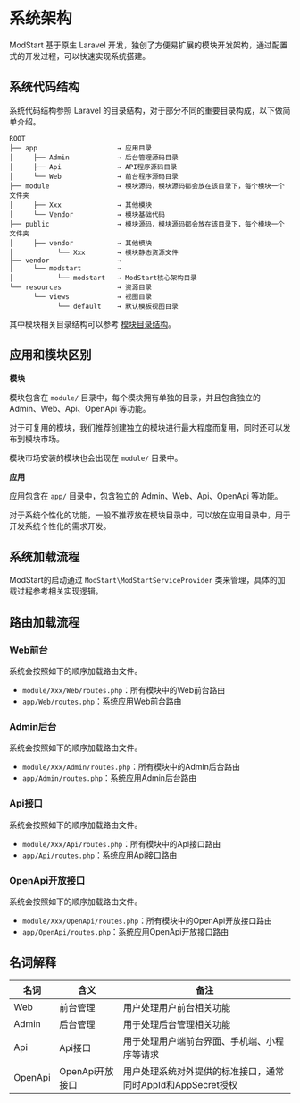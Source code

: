 # 系统架构

ModStart 基于原生 Laravel 开发，独创了方便易扩展的模块开发架构，通过配置式的开发过程，可以快速实现系统搭建。

## 系统代码结构

系统代码结构参照 Laravel 的目录结构，对于部分不同的重要目录构成，以下做简单介绍。

```
ROOT
├── app                    → 应用目录
│     ├── Admin            → 后台管理源码目录
│     ├── Api              → API程序源码目录
│     └── Web              → 前台程序源码目录
├── module                 → 模块源码，模块源码都会放在该目录下，每个模块一个文件夹
│     ├── Xxx              → 其他模块
│     └── Vendor           → 模块基础代码
├── public                 → 模块源码，模块源码都会放在该目录下，每个模块一个文件夹
│     ├── vendor           → 其他模块
│           └── Xxx        → 模块静态资源文件
├── vendor                 → 
│     └── modstart         → 
│           └── modstart   → ModStart核心架构目录
└── resources              → 资源目录
      └── views            → 视图目录
            └── default    → 默认模板视图目录
```

其中模块相关目录结构可以参考 [模块目录结构](./../manual/module.html)。

## 应用和模块区别

**模块**

模块包含在 `module/` 目录中，每个模块拥有单独的目录，并且包含独立的 Admin、Web、Api、OpenApi 等功能。

对于可复用的模块，我们推荐创建独立的模块进行最大程度而复用，同时还可以发布到模块市场。

模块市场安装的模块也会出现在 `module/` 目录中。

**应用**

应用包含在 `app/` 目录中，包含独立的 Admin、Web、Api、OpenApi 等功能。

对于系统个性化的功能，一般不推荐放在模块目录中，可以放在应用目录中，用于开发系统个性化的需求开发。

## 系统加载流程

ModStart的启动通过 `ModStart\ModStartServiceProvider` 类来管理，具体的加载过程参考相关实现逻辑。 

## 路由加载流程

### Web前台

系统会按照如下的顺序加载路由文件。

- `module/Xxx/Web/routes.php`：所有模块中的Web前台路由
- `app/Web/routes.php`：系统应用Web前台路由

### Admin后台

系统会按照如下的顺序加载路由文件。

- `module/Xxx/Admin/routes.php`：所有模块中的Admin后台路由
- `app/Admin/routes.php`：系统应用Admin后台路由

### Api接口

系统会按照如下的顺序加载路由文件。

- `module/Xxx/Api/routes.php`：所有模块中的Api接口路由
- `app/Api/routes.php`：系统应用Api接口路由

### OpenApi开放接口

系统会按照如下的顺序加载路由文件。

- `module/Xxx/OpenApi/routes.php`：所有模块中的OpenApi开放接口路由
- `app/OpenApi/routes.php`：系统应用OpenApi开放接口路由


## 名词解释

| 名词 | 含义 | 备注 |
| ---- | ---- | ---- |
| Web  | 前台管理 | 用户处理用户前台相关功能 |
| Admin | 后台管理 | 用于处理后台管理相关功能 |
| Api | Api接口 | 用于处理用户端前台界面、手机端、小程序等请求 |
| OpenApi | OpenApi开放接口 | 用户处理系统对外提供的标准接口，通常同时AppId和AppSecret授权 |
